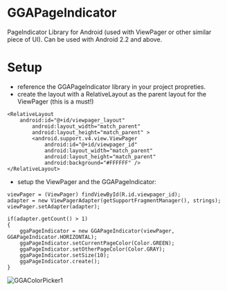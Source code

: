 GGAPageIndicator
================

PageIndicator Library for Android (used with ViewPager or other similar piece of UI).
Can be used with Android 2.2 and above.

Setup
==============
- reference the GGAPageIndicator library in your project propreties.
- create the layout with a RelativeLayout as the parent layout for the ViewPager (this is a must!)
```
<RelativeLayout
	android:id="@+id/viewpager_layout"
        android:layout_width="match_parent"
        android:layout_height="match_parent" >
	    <android.support.v4.view.ViewPager
	        android:id="@+id/viewpager_id"
	        android:layout_width="match_parent"
	        android:layout_height="match_parent"
	        android:background="#FFFFFF" />
</RelativeLayout>
```
- setup the ViewPager and the GGAPageIndicator:
```
viewPager = (ViewPager) findViewById(R.id.viewpager_id);	
adapter = new ViewPagerAdapter(getSupportFragmentManager(), strings);
viewPager.setAdapter(adapter);
		
if(adapter.getCount() > 1)
{
	ggaPageIndicator = new GGAPageIndicator(viewPager, GGAPageIndicator.HORIZONTAL);
	ggaPageIndicator.setCurrentPageColor(Color.GREEN);
	ggaPageIndicator.setOtherPageColor(Color.GRAY);
	ggaPageIndicator.setSize(10);
	ggaPageIndicator.create();
}
```

![GGAColorPicker1](https://raw2.github.com/HoriaGoran/GGAPageIndicator/master/GGAPageIndicatorTest/assets/image.png)
